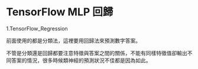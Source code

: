 # TensorFlow MLP 回歸

1.TensorFlow_Regression

前面使用的都是分類法，這裡要用回歸法來預測數字答案。

不管是分類還是回歸都要注意特徵與答案之間的關係，不能有同樣特徵值卻輸出不同答案的情況，很多時候類神經的預測狀況不佳都是因為如此。

